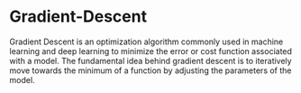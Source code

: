 # Gradient-Descent
Gradient Descent is an optimization algorithm commonly used in machine learning and deep learning to minimize the error or cost function associated with a model. 
The fundamental idea behind gradient descent is to iteratively move towards the minimum of a function by adjusting the parameters of the model.
